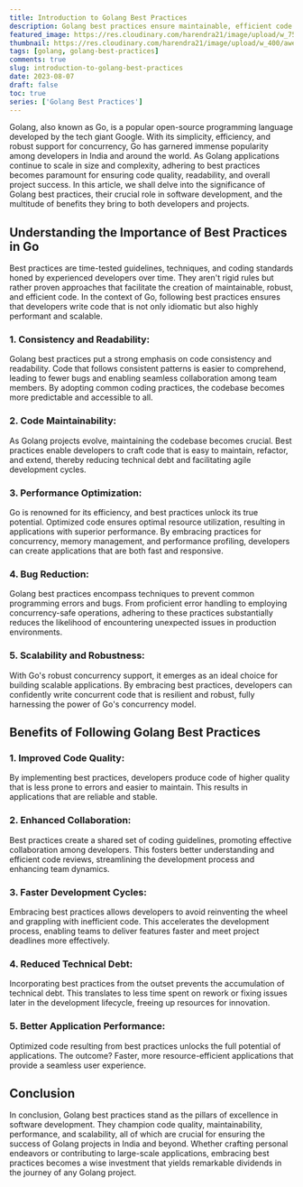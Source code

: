 ```yaml
---
title: Introduction to Golang Best Practices
description: Golang best practices ensure maintainable, efficient code by emphasizing consistency, readability, and scalability. They reduce bugs, enable seamless collaboration, and enhance code quality.
featured_image: https://res.cloudinary.com/harendra21/image/upload/w_750/awesome-blog/awesome-golang/Golang_Best_Practices_-_Introduction_xblerh.png
thumbnail: https://res.cloudinary.com/harendra21/image/upload/w_400/awesome-blog/awesome-golang/Golang_Best_Practices_-_Introduction_xblerh.png
tags: [golang, golang-best-practices]
comments: true
slug: introduction-to-golang-best-practices
date: 2023-08-07
draft: false
toc: true
series: ['Golang Best Practices']
---
```


Golang, also known as Go, is a popular open-source programming language developed by the tech giant Google. With its simplicity, efficiency, and robust support for concurrency, Go has garnered immense popularity among developers in India and around the world. As Golang applications continue to scale in size and complexity, adhering to best practices becomes paramount for ensuring code quality, readability, and overall project success. In this article, we shall delve into the significance of Golang best practices, their crucial role in software development, and the multitude of benefits they bring to both developers and projects.

## Understanding the Importance of Best Practices in Go

Best practices are time-tested guidelines, techniques, and coding standards honed by experienced developers over time. They aren't rigid rules but rather proven approaches that facilitate the creation of maintainable, robust, and efficient code. In the context of Go, following best practices ensures that developers write code that is not only idiomatic but also highly performant and scalable.

### 1. Consistency and Readability: 
Golang best practices put a strong emphasis on code consistency and readability. Code that follows consistent patterns is easier to comprehend, leading to fewer bugs and enabling seamless collaboration among team members. By adopting common coding practices, the codebase becomes more predictable and accessible to all.

### 2. Code Maintainability:
As Golang projects evolve, maintaining the codebase becomes crucial. Best practices enable developers to craft code that is easy to maintain, refactor, and extend, thereby reducing technical debt and facilitating agile development cycles.

### 3. Performance Optimization:
Go is renowned for its efficiency, and best practices unlock its true potential. Optimized code ensures optimal resource utilization, resulting in applications with superior performance. By embracing practices for concurrency, memory management, and performance profiling, developers can create applications that are both fast and responsive.

### 4. Bug Reduction:
Golang best practices encompass techniques to prevent common programming errors and bugs. From proficient error handling to employing concurrency-safe operations, adhering to these practices substantially reduces the likelihood of encountering unexpected issues in production environments.

### 5. Scalability and Robustness:
With Go's robust concurrency support, it emerges as an ideal choice for building scalable applications. By embracing best practices, developers can confidently write concurrent code that is resilient and robust, fully harnessing the power of Go's concurrency model.

## Benefits of Following Golang Best Practices

### 1. Improved Code Quality:
By implementing best practices, developers produce code of higher quality that is less prone to errors and easier to maintain. This results in applications that are reliable and stable.

### 2. Enhanced Collaboration:
Best practices create a shared set of coding guidelines, promoting effective collaboration among developers. This fosters better understanding and efficient code reviews, streamlining the development process and enhancing team dynamics.

### 3. Faster Development Cycles:
Embracing best practices allows developers to avoid reinventing the wheel and grappling with inefficient code. This accelerates the development process, enabling teams to deliver features faster and meet project deadlines more effectively.

### 4. Reduced Technical Debt:
Incorporating best practices from the outset prevents the accumulation of technical debt. This translates to less time spent on rework or fixing issues later in the development lifecycle, freeing up resources for innovation.

### 5. Better Application Performance:
Optimized code resulting from best practices unlocks the full potential of applications. The outcome? Faster, more resource-efficient applications that provide a seamless user experience.

## Conclusion
In conclusion, Golang best practices stand as the pillars of excellence in software development. They champion code quality, maintainability, performance, and scalability, all of which are crucial for ensuring the success of Golang projects in India and beyond. Whether crafting personal endeavors or contributing to large-scale applications, embracing best practices becomes a wise investment that yields remarkable dividends in the journey of any Golang project.